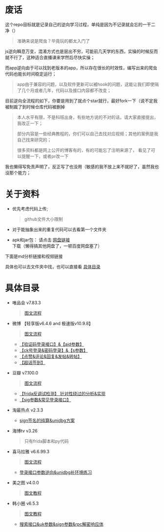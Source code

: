 # 废话

这个repo目标就是记录自己的逆向学习过程，单纯是因为不记录就会忘的一干二净（）

> 准确来说是爬虫？毕竟玩的都太入门了

js逆向瞬息万变，混淆方式也是层出不穷，可能前几天学的东西，实操的时候反而就不行了，这种适合直播课来学然后尽快实操；

而app逆向由于可以找到老版本的app，所以存在很长的时效性，编写出来的爬虫代码也能长时间稳定运行；

> app由于兼容的问题，以及软件更新可以被hook的问题，这能让我们即使隔了几个月或者几年，代码以及接口内容都不改变；

目前逆向全流程的如下，你要是用到了就点个star就行，最好fork一下（说不定我被制裁了到时候仓库代码被删掉

> 本人水平有限，不是科班出身，有些地方说的不对的话，请大家直接提出，我改正一下；
>
> 部分内容是一些经典教程的，你们可以自己去找对应视频；其他的案例是我自己找来研究的；
>
> 很多资料都是网上公开的博客有的，有的可能忘了注明来源了， 看见了可以提醒一下，或者pr改一下

我也懒得写免责声明了，反正写了也没用（敏感的我不放上来不就好了，虽然我也没那个能力；



# 关于资料

- 优先考虑代码上传;

  > github文件大小限制

- 对于能抽象出来的重复代码可以去看第一个文件夹
- apk和jar包： 请点击 [网盘链接](https://pan.baidu.com/s/1f28fv9A39LruaMg4wx4QYA?pwd=uxw2) 下载（懒得搞其他网盘了，一顿百度网盘塞了）



下面是md分析链接和视频链接

具体也可以去文件夹中找，也可以直接看 [具体目录](#具体目录) 



# 具体目录

- 唯品会   v7.83.3

  > [图文流程](./3-app完整案例/1-唯品会/唯品会v7.83.3接口.md)



- 微博 【轻享版v6.4.6 and  极速版v10.9.8】

  > [图文流程](./3-app完整案例/2-微博/微博系列app接口逆向分析.md)
  
  - [【验证码登录接口】&【aid参数】](https://www.bilibili.com/video/BV17Xj2zHEKX/)
  - [【ck号登录&密码登录】&【s参数】](https://www.bilibili.com/video/BV1Cej9z2EWd/)
  - [【点赞&评论&回复&发帖&转帖】](https://www.bilibili.com/video/BV1kBjdzQEnz/)
  - [【超话签到】](https://www.bilibili.com/video/BV1usjdzaEG3/)
  
  
  
- 豆瓣 v7.100.0

  > [图文流程](./3-app完整案例/3-豆瓣/豆瓣app接口逆向分析.md)
  
  - [【frida反调试检测】 针对性绕过的分析&实现](https://www.bilibili.com/video/BV1gd7GzLEEM)
  - [【sig参数&常见登录接口】](https://www.bilibili.com/video/BV1Wx7czKEkt)



- 淘最热点 v2.3.3
  
  - [ sign签名的纯算&unidbg方案](https://www.bilibili.com/video/BV1E67AzeEhM)
  
  
  
- 海博tv v3.26

  > 只有frida脚本和py代码

  

- 喜马拉雅 v6.6.99.3
  
  > [图文流程](./3-app完整案例/6-喜马拉雅/喜马拉雅appV6.66.93逆向分析.md)
  
  - [登录接口参数逆向&unidbg补环境练习](https://www.bilibili.com/video/BV1AN7ezfEyc/)



- 美之图 v4.0.0

  > [图文教程](./3-app完整案例/7-美之图/美之图app接口逆向分析.md)



- 韩小圈 v6.5.3

  > [图文教程](./3-app完整案例/8-韩小圈/韩小圈app接口逆向分析.md)

  - [搜索接口&uk参数&sign参数&rpc解密响应体](https://www.bilibili.com/video/BV12QTkzAED5/)

